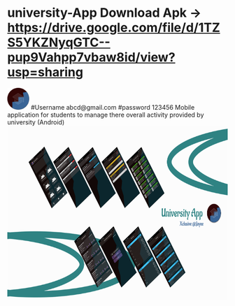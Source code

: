 # university-App Download Apk ->  https://drive.google.com/file/d/1TZS5YKZNyqGTC--pup9Vahpp7vbaw8id/view?usp=sharing
<img src="circle_icon.png" width="50" height="50"/>
#Username abcd@gmail.com #password 123456
Mobile application for students to manage there overall activity provided by university (Android)
<img src="Slice 1.jpg" width="1000" height="400"/>


